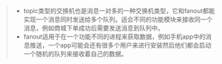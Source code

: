 >- topic类型的交换机也是消息一对多的一种交换机类型，它和fanout都能实现一个消息同时发送给多个队列。适合不同的功能模块来接收同一个消息，例如商城下单成功后需要发送消息到队列中。
>- fanout适用于在一个功能不同的进程来获取数据，例如手机app中的消息推送，一个app可能会还有很多个用户来进行安装然后他们都会启动一个随机的队列来接收着自己的数据。

